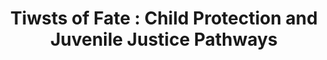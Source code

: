 ---
layout: archive
title: "Tiwsts of Fate : Child Protection and Juvenile Justice Pathways"
collection: research
category: wip
#date: 2024-01-01
#authors: "Alexandre Touw"
venue: "(Data access in progress)"
permalink: /research/ChildProtection_JuvenileDelinquency
toggle_abstract: true
# abstract: >
#   In France, around 20% of minors and just under 10% of young adults are in the care of the Child Protection Agency, and this population tends to remain among the most vulnerable and most at risk of being subject to judicial supervision. Using administrative follow-up data from child welfare services matched with judicial data, I study the long-term trajectories of beneficiaries of child protection measures and the main determinants of their judicial outcomes. In a second phase, I plan to build a matched database to study their education, labour market and health outcomes. In a final step, this database will allow me to study the impact of specific child protection measures on long-term life outcomes.
#coauthors: "*with [Flore Gubert](https://leda.dauphine.fr/fr/membre/detail-cv/profile/flore-gubert.html), [Élise Huillery](https://sites.google.com/site/elisehuillery/home?authuser=0), and [Jean-Noël Senne](https://sites.google.com/site/jeannoelsenne/)*"
weight: 6
---